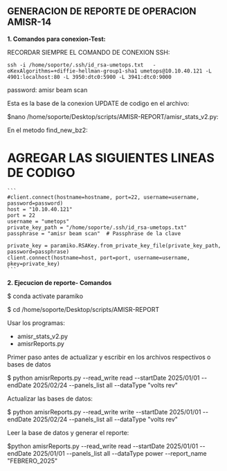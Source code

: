 **GENERACION DE REPORTE DE OPERACION AMISR-14**
---

**1. Comandos para conexion-Test:**

RECORDAR SIEMPRE EL COMANDO DE CONEXION SSH:
```
ssh -i /home/soporte/.ssh/id_rsa-umetops.txt   -oKexAlgorithms=+diffie-hellman-group1-sha1 umetops@10.10.40.121 -L 4901:localhost:80 -L 3950:dtc0:5900 -L 3941:dtc0:9000
```
password: amisr beam scan

Esta es la base de la conexion
UPDATE de  codigo en el archivo:

$nano  /home/soporte/Desktop/scripts/AMISR-REPORT/amisr_stats_v2.py:

En el metodo find_new_bz2:

# AGREGAR LAS SIGUIENTES LINEAS DE CODIGO
    ```
    #client.connect(hostname=hostname, port=22, username=username, password=password)
    host = "10.10.40.121"
    port = 22
    username = "umetops"
    private_key_path = "/home/soporte/.ssh/id_rsa-umetops.txt"
    passphrase = "amisr beam scan"  # Passphrase de la clave

    private_key = paramiko.RSAKey.from_private_key_file(private_key_path, password=passphrase)
    client.connect(hostname=host, port=port, username=username, pkey=private_key)
    ```

**2. Ejecucion de reporte- Comandos**

$ conda activate paramiko

$ cd /home/soporte/Desktop/scripts/AMISR-REPORT

Usar  los programas:

* amisr_stats_v2.py
* amisrReports.py


Primer paso antes de actualizar y escribir en los archivos respectivos o bases de datos 

$ python amisrReports.py  --read_write read  --startDate  2025/01/01 --endDate 2025/02/24 --panels_list all --dataType "volts rev"

Actualizar las bases de datos:

$ python amisrReports.py  --read_write write  --startDate  2025/01/01 --endDate 2025/02/24 --panels_list all --dataType "volts rev"

Leer la base de datos y generar el reporte:

$python amisrReports.py  --read_write read  --startDate  2025/01/01 --endDate 2025/01/01 --panels_list all --dataType power --report_name "FEBRERO_2025"


